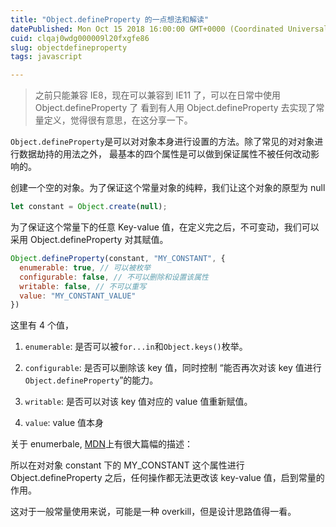 ```yaml
---
title: "Object.defineProperty 的一点想法和解读"
datePublished: Mon Oct 15 2018 16:00:00 GMT+0000 (Coordinated Universal Time)
cuid: clqaj0wdg000009l20fxgfe86
slug: objectdefineproperty
tags: javascript

---
```


> 之前只能兼容 IE8，现在可以兼容到 IE11 了，可以在日常中使用 Object.defineProperty 了 看到有人用 Object.defineProperty 去实现了常量定义，觉得很有意思，在这分享一下。

`Object.defineProperty`是可以对对象本身进行设置的方法。除了常见的对对象进行数据劫持的用法之外， 最基本的四个属性是可以做到保证属性不被任何改动影响的。

创建一个空的对象。为了保证这个常量对象的纯粹，我们让这个对象的原型为 null

```jsx
let constant = Object.create(null);
```

为了保证这个常量下的任意 Key-value 值，在定义完之后，不可变动，我们可以采用 Object.defineProperty 对其赋值。

```jsx
Object.defineProperty(constant, "MY_CONSTANT", {
  enumerable: true, // 可以被枚举
  configurable: false, // 不可以删除和设置该属性
  writable: false, // 不可以重写
  value: "MY_CONSTANT_VALUE"
})
```

这里有 4 个值，

1. `enumerable`: 是否可以被`for...in`和`Object.keys()`枚举。
    
2. `configurable`: 是否可以删除该 key 值，同时控制 “能否再次对该 key 值进行`Object.defineProperty`”的能力。
    
3. `writable`: 是否可以对该 key 值对应的 value 值重新赋值。
    
4. `value`: value 值本身
    

关于 enumerbale, [MDN](https://developer.mozilla.org/zh-CN/docs/Web/JavaScript/Enumerability_and_ownership_of_properties)上有很大篇幅的描述：

所以在对对象 constant 下的 MY\_CONSTANT 这个属性进行 Object.defineProperty 之后，任何操作都无法更改该 key-value 值，启到常量的作用。

这对于一般常量使用来说，可能是一种 overkill，但是设计思路值得一看。